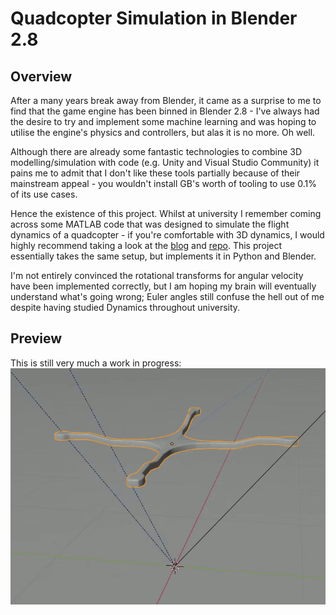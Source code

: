 # Quadcopter Simulation in Blender 2.8
## Overview
After a many years break away from Blender, it came as a surprise to me to find that the game engine has been binned in Blender 2.8 - I've always had the desire to try and implement some machine learning and was hoping to utilise the engine's physics and controllers, but alas it is no more. Oh well.

Although there are already some fantastic technologies to combine 3D modelling/simulation with code (e.g. Unity and Visual Studio Community) it pains me to admit that I don't like these tools partially because of their mainstream appeal - you wouldn't install GB's worth of tooling to use 0.1% of its use cases.

Hence the existence of this project. Whilst at university I remember coming across some MATLAB code that was designed to simulate the flight dynamics of a quadcopter - if you're comfortable with 3D dynamics, I would highly recommend taking a look at the [blog](http://andrew.gibiansky.com/blog/physics/quadcopter-dynamics/) and [repo](https://github.com/gibiansky/experiments/tree/master/quadcopter). This project essentially takes the same setup, but implements it in Python and Blender.

I'm not entirely convinced the rotational transforms for angular velocity have been implemented correctly, but I am hoping my brain will eventually understand what's going wrong; Euler angles still confuse the hell out of me despite having studied Dynamics throughout university.

## Preview
This is still very much a work in progress:  
![](images/example_1.gif)